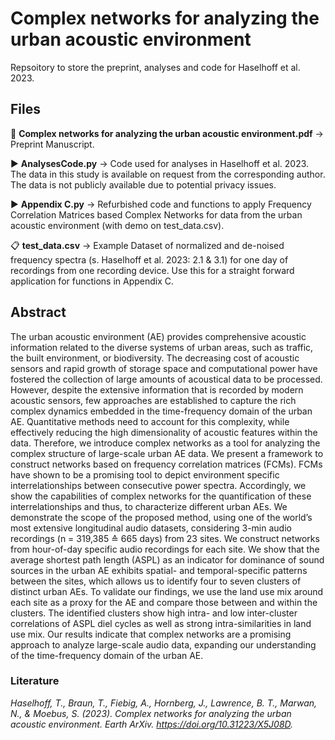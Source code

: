 # Complex networks for analyzing the urban acoustic environment

Repsoitory to store the preprint, analyses and code for Haselhoff et al. 2023.

## Files
:page_facing_up: **Complex networks for analyzing the urban acoustic environment.pdf** -> Preprint Manuscript.

:arrow_forward: **AnalysesCode.py** -> Code used for analyses in Haselhoff et al. 2023. The data in this study is available on request from the corresponding author. The data is not publicly available due to potential privacy issues.

:arrow_forward: **Appendix C.py** -> Refurbished code and functions to apply Frequency Correlation Matrices based Complex Networks for data from the urban acoustic environment (with demo on test_data.csv).

:clipboard:	 **test_data.csv** -> Example Dataset of normalized and de-noised frequency spectra (s. Haselhoff et al. 2023: 2.1 & 3.1) for one day of recordings from one recording device. Use this for a straight forward application for functions in Appendix C.


## Abstract

The urban acoustic environment (AE) provides comprehensive acoustic information related to the diverse systems of urban areas, such as traffic, the built environment, or biodiversity. The decreasing cost of acoustic sensors and rapid growth of storage space and computational power have fostered the collection of large amounts of acoustical data to be processed. However, despite the extensive information that is recorded by modern acoustic sensors, few approaches are established to capture the rich complex dynamics embedded in the time-frequency domain of the urban AE. Quantitative methods need to account for this complexity, while effectively reducing the high dimensionality of acoustic features within the data. Therefore, we introduce complex networks as a tool for analyzing the complex structure of large-scale urban AE data. We present a framework to construct networks based on frequency correlation matrices (FCMs). FCMs have shown to be a promising tool to depict environment specific interrelationships between consecutive power spectra. Accordingly, we show the capabilities of complex networks for the quantification of these interrelationships and thus, to characterize different urban AEs. 
We demonstrate the scope of the proposed method, using one of the world’s most extensive longitudinal audio datasets, considering 3-min audio recordings (n = 319,385 ≙ 665 days) from 23 sites. We construct networks from hour-of-day specific audio recordings for each site. We show that the average shortest path length (ASPL) as an indicator for dominance of sound sources in the urban AE exhibits spatial- and temporal-specific patterns between the sites, which allows us to identify four to seven clusters of distinct urban AEs. To validate our findings, we use the land use mix around each site as a proxy for the AE and compare those between and within the clusters. The identified clusters show high intra- and low inter-cluster correlations of ASPL diel cycles as well as strong intra-similarities in land use mix. Our results indicate that complex networks are a promising approach to analyze large-scale audio data, expanding our understanding of the time-frequency domain of the urban AE.

### Literature
_Haselhoff, T., Braun, T., Fiebig, A., Hornberg, J., Lawrence, B. T., Marwan, N., & Moebus, S. (2023). Complex networks for analyzing the urban acoustic environment. Earth ArXiv. https://doi.org/10.31223/X5J08D._
